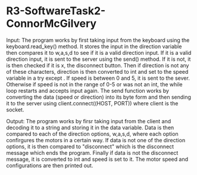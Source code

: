# R3-SoftwareTask2-ConnorMcGilvery

Input:
The program works by first taking input from the keyboard using the keyboard.read_key() method. It stores 
the input in the direction variable then compares it to w,a,s,d to see if it is a valid direction input.
If it is a valid direction input, it is sent to the server using the send() method. If it is not, it is then 
checked if it is x, the disconnect button. Then if direction is not any of these characters, direction is then 
converted to int and set to the speed variable in a try except . If speed is between 0 and 5, it is sent to the 
sever. Otherwise if speed is not in the range of 0-5 or was not an int, the while loop restarts and accepts 
input again. The send function works by converting the data (speed or direction) into its byte form and then sending 
it to the server using client.connect((HOST, PORT)) where client is the socket.

Output:
The program works by firsr taking input from the client and decoding it to a string and storing it in the data 
variable. Data is then compared to each of the direction options, w,a,s,d, where each option confirgures 
the motors in a certain way. If data is not one of the direction options, it is then compared to "disconnect"
which is the disconnect message which ends the program. Finally if data is not the disconnect message, it is 
converted to int and speed is set to it. The motor speed and configurations are then printed out. 
